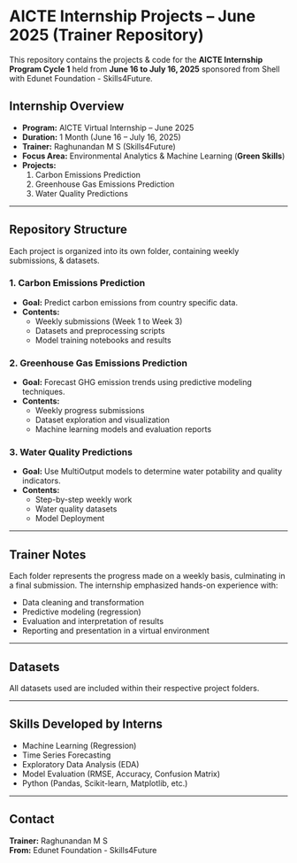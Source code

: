 # AICTE Internship Projects – June 2025 (Trainer Repository)

This repository contains the projects & code for the **AICTE Internship Program Cycle 1** held from **June 16 to July 16, 2025** sponsored from Shell with Edunet Foundation - Skills4Future.

## Internship Overview

- **Program:** AICTE Virtual Internship – June 2025
- **Duration:** 1 Month (June 16 – July 16, 2025)
- **Trainer:** Raghunandan M S (Skills4Future)
- **Focus Area:** Environmental Analytics & Machine Learning (**Green Skills**)
- **Projects:**  
  1. Carbon Emissions Prediction  
  2. Greenhouse Gas Emissions Prediction  
  3. Water Quality Predictions

---

## Repository Structure

Each project is organized into its own folder, containing weekly submissions, & datasets.

### 1. **Carbon Emissions Prediction**
- **Goal:** Predict carbon emissions from country specific data.
- **Contents:**
  - Weekly submissions (Week 1 to Week 3)
  - Datasets and preprocessing scripts
  - Model training notebooks and results

### 2. **Greenhouse Gas Emissions Prediction**
- **Goal:** Forecast GHG emission trends using predictive modeling techniques.
- **Contents:**
  - Weekly progress submissions
  - Dataset exploration and visualization
  - Machine learning models and evaluation reports

### 3. **Water Quality Predictions**
- **Goal:** Use MultiOutput models to determine water potability and quality indicators.
- **Contents:**
  - Step-by-step weekly work
  - Water quality datasets
  - Model Deployment

---

## Trainer Notes

Each folder represents the progress made on a weekly basis, culminating in a final submission. The internship emphasized hands-on experience with:

- Data cleaning and transformation
- Predictive modeling (regression)
- Evaluation and interpretation of results
- Reporting and presentation in a virtual environment

---

## Datasets

All datasets used are included within their respective project folders.

---

## Skills Developed by Interns

- Machine Learning (Regression)
- Time Series Forecasting
- Exploratory Data Analysis (EDA)
- Model Evaluation (RMSE, Accuracy, Confusion Matrix)
- Python (Pandas, Scikit-learn, Matplotlib, etc.)

---

## Contact

**Trainer:** Raghunandan M S  
**From:** Edunet Foundation - Skills4Future  
